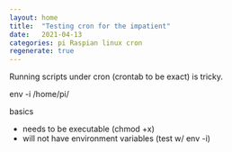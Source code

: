 ```yaml
---
layout: home
title:  "Testing cron for the impatient"
date:   2021-04-13
categories: pi Raspian linux cron
regenerate: true
---
```

 
Running scripts under cron (crontab to be exact) is tricky.

env -i /home/pi/<yourScriptName>

basics
- needs to be executable (chmod +x)
- will not have environment variables (test w/ env -i)